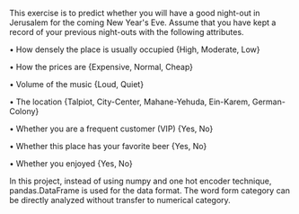 This exercise is to predict whether you will have a good night-out in Jerusalem for the coming New Year's Eve. 
Assume that you have kept a record of your previous night-outs with the following attributes.

• How densely the place is usually occupied {High, Moderate, Low}

• How the prices are {Expensive, Normal, Cheap}

• Volume of the music {Loud, Quiet}

• The location {Talpiot, City-Center, Mahane-Yehuda, Ein-Karem, German-Colony}

• Whether you are a frequent customer (VIP) {Yes, No}

• Whether this place has your favorite beer {Yes, No}

• Whether you enjoyed {Yes, No}

In this project, instead of using numpy and one hot encoder technique, pandas.DataFrame is used for the data format. 
The word form category can be directly analyzed without transfer to numerical category.
